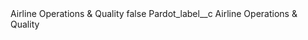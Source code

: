 <?xml version="1.0" encoding="UTF-8"?>
<CustomMetadata xmlns="http://soap.sforce.com/2006/04/metadata" xmlns:xsi="http://www.w3.org/2001/XMLSchema-instance" xmlns:xsd="http://www.w3.org/2001/XMLSchema">
    <label>Airline Operations &amp; Quality</label>
    <protected>false</protected>
    <values>
        <field>Pardot_label__c</field>
        <value xsi:type="xsd:string">Airline Operations &amp; Quality</value>
    </values>
</CustomMetadata>
